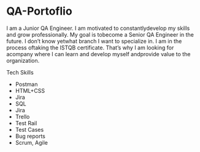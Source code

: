 # QA-Portoflio

I am a Junior QA Engineer. I am motivated to constantlydevelop my skills and grow professionally. 
My goal is tobecome a Senior QA Engineer in the future. I don’t know yetwhat branch I want to specialize in. 
I am in the process oftaking the ISTQB certificate. 
That’s why I am looking for acompany where I can learn and develop myself andprovide value to the organization.

Tech Skills
* Postman
* HTML+CSS
* Jira
* SQL
* Jira
* Trello
* Test Rail
* Test Cases
* Bug reports
* Scrum, Agile

